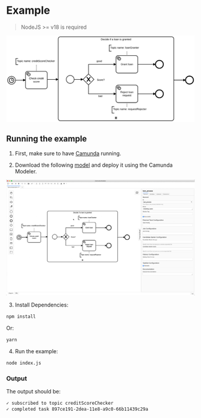 # Example
> NodeJS >= v18 is required

<img alt="A Process for Granting Loans" src="assets/loan-process.svg" />

## Running the example

1. First, make sure to have [Camunda](https://camunda.com/download/) running.

2. Download the following [model](assets/loan-process.bpmn) and deploy it using the Camunda Modeler.

<img alt="Deploying from Camunda Modeler" src="assets/deploy.gif" />

3. Install Dependencies:

```sh
npm install
```

Or:

```sh
yarn
```

4. Run the example:
```sh
node index.js
```

### Output
The output should be:

```
✓ subscribed to topic creditScoreChecker
✓ completed task 897ce191-2dea-11e8-a9c0-66b11439c29a
```
